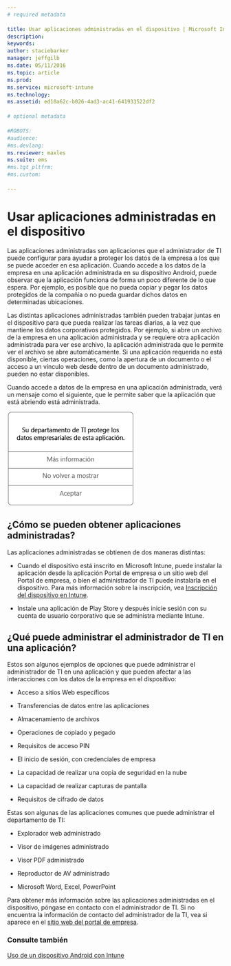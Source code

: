 ```yaml
---
# required metadata

title: Usar aplicaciones administradas en el dispositivo | Microsoft Intune
description:
keywords:
author: staciebarker
manager: jeffgilb
ms.date: 05/11/2016
ms.topic: article
ms.prod:
ms.service: microsoft-intune
ms.technology:
ms.assetid: ed10a62c-b026-4ad3-ac41-641933522df2

# optional metadata

#ROBOTS:
#audience:
#ms.devlang:
ms.reviewer: maxles
ms.suite: ems
#ms.tgt_pltfrm:
#ms.custom:

---
```



# Usar aplicaciones administradas en el dispositivo

Las aplicaciones administradas son aplicaciones que el administrador de TI puede configurar para ayudar a proteger los datos de la empresa a los que se puede acceder en esa aplicación. Cuando accede a los datos de la empresa en una aplicación administrada en su dispositivo Android, puede observar que la aplicación funciona de forma un poco diferente de lo que espera. Por ejemplo, es posible que no pueda copiar y pegar los datos protegidos de la compañía o no pueda guardar dichos datos en determinadas ubicaciones.

Las distintas aplicaciones administradas también pueden trabajar juntas en el dispositivo para que pueda realizar las tareas diarias, a la vez que mantiene los datos corporativos protegidos. Por ejemplo, si abre un archivo de la empresa en una aplicación administrada y se requiere otra aplicación administrada para ver ese archivo, la aplicación administrada que le permite ver el archivo se abre automáticamente. Si una aplicación requerida no está disponible, ciertas operaciones, como la apertura de un documento o el acceso a un vínculo web desde dentro de un documento administrado, pueden no estar disponibles.

Cuando accede a datos de la empresa en una aplicación administrada, verá un mensaje como el siguiente, que le permite saber que la aplicación que está abriendo está administrada.

![open-managed-apps-message](./media/managed-apps-message.png)

## ¿Cómo se pueden obtener aplicaciones administradas?
Las aplicaciones administradas se obtienen de dos maneras distintas:

-   Cuando el dispositivo está inscrito en Microsoft Intune, puede instalar la aplicación desde la aplicación Portal de empresa o un sitio web del Portal de empresa, o bien el administrador de TI puede instalarla en el dispositivo. Para más información sobre la inscripción, vea [Inscripción del dispositivo en Intune](enroll-your-device-in-Intune-android.md).

-   Instale una aplicación de Play Store y después inicie sesión con su cuenta de usuario corporativo que se administra mediante Intune.

## ¿Qué puede administrar el administrador de TI en una aplicación?
Estos son algunos ejemplos de opciones que puede administrar el administrador de TI en una aplicación y que pueden afectar a las interacciones con los datos de la empresa en el dispositivo:

-   Acceso a sitios Web específicos

-   Transferencias de datos entre las aplicaciones

-   Almacenamiento de archivos

-   Operaciones de copiado y pegado

-   Requisitos de acceso PIN

-   El inicio de sesión, con credenciales de empresa

-   La capacidad de realizar una copia de seguridad en la nube

-   La capacidad de realizar capturas de pantalla

-   Requisitos de cifrado de datos

Estas son algunas de las aplicaciones comunes que puede administrar el departamento de TI:

-   Explorador web administrado

-   Visor de imágenes administrado

-   Visor PDF administrado

-   Reproductor de AV administrado

-   Microsoft Word, Excel, PowerPoint

Para obtener más información sobre las aplicaciones administradas en el dispositivo, póngase en contacto con el administrador de TI. Si no encuentra la información de contacto del administrador de la TI, vea si aparece en el [sitio web del portal de empresa](http://portal.manage.microsoft.com).


### Consulte también
[Uso de un dispositivo Android con Intune](using-your-android-device-with-intune.md)

<!--HONumber=Jun16_HO1-->


